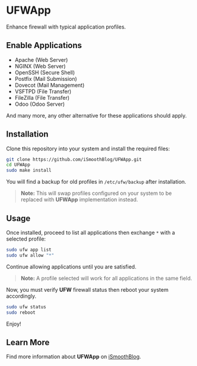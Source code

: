 # UFWApp
Enhance firewall with typical application profiles.

## Enable Applications
* Apache (Web Server)
* NGINX (Web Server)
* OpenSSH (Secure Shell)
* Postfix (Mail Submission)
* Dovecot (Mail Management)
* VSFTPD (File Transfer)
* FileZilla (File Transfer)
* Odoo (Odoo Server)

And many more, any other alternative for these applications should apply.

## Installation
Clone this repository into your system and install the required files:

```sh
git clone https://github.com/iSmoothBlog/UFWApp.git
cd UFWApp
sudo make install
```

You will find a backup for old profiles in `/etc/ufw/backup` after installation.

>**Note:** This will swap profiles configured on your system to be replaced with **UFWApp** implementation instead.

## Usage
Once installed, proceed to list all applications then exchange `*` with a selected profile:

```sh
sudo ufw app list
sudo ufw allow "*"
```

Continue allowing applications until you are satisfied.

>**Note:** A profile selected will work for all applications in the same field.

Now, you must verify **UFW** firewall status then reboot your system accordingly.

```sh
sudo ufw status
sudo reboot
```

Enjoy!

## Learn More
Find more information about **UFWApp** on [iSmoothBlog](http://www.ismoothblog.com).

